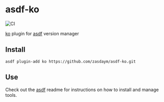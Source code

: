 # asdf-ko

![CI](https://github.com/zasdaym/asdf-ko/workflows/CI/badge.svg?branch=master)

[ko](https://github.com/google/ko) plugin for [asdf](https://github.com/asdf-vm/asdf) version manager

## Install

```
asdf plugin-add ko https://github.com/zasdaym/asdf-ko.git
```

## Use

Check out the [asdf](https://github.com/asdf-vm/asdf) readme for instructions on how to install and manage tools.
